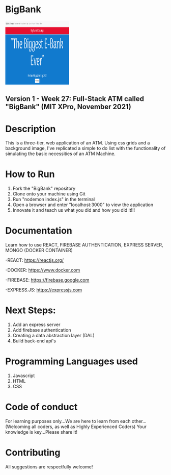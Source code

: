 # BigBank

<img src="https://github.com/jamallangoy/BigBank/blob/master/public/images/Big%20Bank%20Snippet.PNG" width="200px" height="200px" />

## Version 1 - Week 27: Full-Stack ATM called "BigBank" (MIT XPro, November 2021)

# Description

This is a three-tier, web application of an ATM.  Using css grids and a background image, I've replicated a simple to do list with the functionality of simulating the basic necessities of an ATM Machine. 

# How to Run

1) Fork the "BigBank" repository
2) Clone onto your machine using Git
3) Run "nodemon index.js" in the terminal
4) Open a browser and enter "localhost:3000" to view the application
5) Innovate it and teach us what you did and how you did it!!!


# Documentation

Learn how to use REACT, FIREBASE AUTHENTICATION, EXPRESS SERVER, MONGO (DOCKER CONTAINER)

-REACT: https://reactjs.org/

-DOCKER: https://www.docker.com

-FIREBASE: https://firebase.google.com

-EXPRESS.JS: https://expressjs.com 



# Next Steps:
1) Add an express server
2) Add firebase authentication
3) Creating a data abstraction layer (DAL)
4) Build back-end api's

# Programming Languages used
1) Javascript
2) HTML
3) CSS

# Code of conduct
For learning purposes only...We are here to learn from each other...(Welcoming all coders, as well as Highly Experienced Coders) Your knowledge is key...Please share it!

# Contributing
All suggestions are respectfully welcome! 
